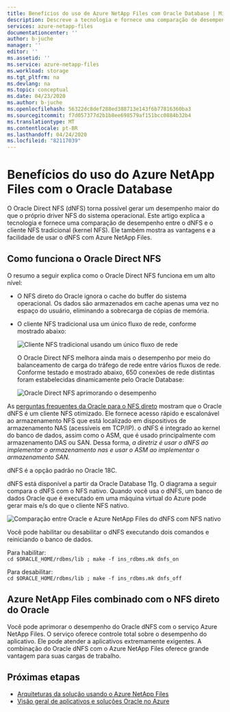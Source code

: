 ```yaml
---
title: Benefícios do uso de Azure NetApp Files com Oracle Database | Microsoft Docs
description: Descreve a tecnologia e fornece uma comparação de desempenho entre o Oracle Direct NFS (dNFS) e o cliente NFS tradicional. Mostra as vantagens de usar o dNFS com Azure NetApp Files.
services: azure-netapp-files
documentationcenter: ''
author: b-juche
manager: ''
editor: ''
ms.assetid: ''
ms.service: azure-netapp-files
ms.workload: storage
ms.tgt_pltfrm: na
ms.devlang: na
ms.topic: conceptual
ms.date: 04/23/2020
ms.author: b-juche
ms.openlocfilehash: 56322dc8def288ed388713e143f6b77816360ba3
ms.sourcegitcommit: f7d057377d2b1b8ee698579af151bcc0884b32b4
ms.translationtype: MT
ms.contentlocale: pt-BR
ms.lasthandoff: 04/24/2020
ms.locfileid: "82117039"
---
```

# <a name="benefits-of-using-azure-netapp-files-with-oracle-database"></a>Benefícios do uso do Azure NetApp Files com o Oracle Database

O Oracle Direct NFS (dNFS) torna possível gerar um desempenho maior do que o próprio driver NFS do sistema operacional. Este artigo explica a tecnologia e fornece uma comparação de desempenho entre o dNFS e o cliente NFS tradicional (kernel NFS). Ele também mostra as vantagens e a facilidade de usar o dNFS com Azure NetApp Files.  

## <a name="how-oracle-direct-nfs-works"></a>Como funciona o Oracle Direct NFS

O resumo a seguir explica como o Oracle Direct NFS funciona em um alto nível:

* O NFS direto do Oracle ignora o cache do buffer do sistema operacional. Os dados são armazenados em cache apenas uma vez no espaço do usuário, eliminando a sobrecarga de cópias de memória.  

* O cliente NFS tradicional usa um único fluxo de rede, conforme mostrado abaixo:    

    ![Cliente NFS tradicional usando um único fluxo de rede](../media/azure-netapp-files/solutions-traditional-nfs-client-using-single-network-flow.png)

    O Oracle Direct NFS melhora ainda mais o desempenho por meio do balanceamento de carga do tráfego de rede entre vários fluxos de rede. Conforme testado e mostrado abaixo, 650 conexões de rede distintas foram estabelecidas dinamicamente pelo Oracle Database:  

    ![Oracle Direct NFS aprimorando o desempenho](../media/azure-netapp-files/solutions-oracle-direct-nfs-performance-load-balancing.png)

As [perguntas frequentes da Oracle para o NFS direto](http://www.orafaq.com/wiki/Direct_NFS) mostram que o Oracle dNFS é um cliente NFS otimizado. Ele fornece acesso rápido e escalonável ao armazenamento NFS que está localizado em dispositivos de armazenamento NAS (acessíveis em TCP/IP). o dNFS é integrado ao kernel do banco de dados, assim como o ASM, que é usado principalmente com armazenamento DAS ou SAN. Dessa forma, *a diretriz é usar o dNFS ao implementar o armazenamento nas e usar o ASM ao implementar o armazenamento SAN.*

dNFS é a opção padrão no Oracle 18C.

dNFS está disponível a partir da Oracle Database 11g. O diagrama a seguir compara o dNFS com o NFS nativo. Quando você usa o dNFS, um banco de dados Oracle que é executado em uma máquina virtual do Azure pode gerar mais e/s do que o cliente NFS nativo.

![Comparação entre Oracle e Azure NetApp Files do dNFS com NFS nativo](../media/azure-netapp-files/solutions-oracle-azure-netapp-files-comparing-dnfs-native-nfs.png)

Você pode habilitar ou desabilitar o dNFS executando dois comandos e reiniciando o banco de dados.

Para habilitar:  
`cd $ORACLE_HOME/rdbms/lib ; make -f ins_rdbms.mk dnfs_on`

Para desabilitar:  
`cd $ORACLE_HOME/rdbms/lib ; make -f ins_rdbms.mk dnfs_off`

## <a name="azure-netapp-files-combined-with-oracle-direct-nfs"></a>Azure NetApp Files combinado com o NFS direto do Oracle

Você pode aprimorar o desempenho do Oracle dNFS com o serviço Azure NetApp Files. O serviço oferece controle total sobre o desempenho do aplicativo. Ele pode atender a aplicativos extremamente exigentes. A combinação do Oracle dNFS com o Azure NetApp Files oferece grande vantagem para suas cargas de trabalho.

## <a name="next-steps"></a>Próximas etapas

- [Arquiteturas da solução usando o Azure NetApp Files](azure-netapp-files-solution-architectures.md)
- [Visão geral de aplicativos e soluções Oracle no Azure](https://docs.microsoft.com/azure/virtual-machines/workloads/oracle/oracle-overview)
